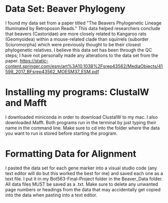# Data Set: Beaver Phylogeny
I found my data set from a paper titled "The Beavers Phylogenetic Lineage Illuminated by Retroposon Reads." 
This data helped researchers conclude that beavers (Castoridae) are more closely related to Kangaroo rats (Geomyoidea) within a mouse-related clade than squirrels (suborder Sciuromorpha) which were previously thought to be their closest phylogenetic relatives. 
I believe this data set has been through the QC steps; I have not personally made any alterations to the data set from the paper.
https://static-content.springer.com/esm/art%3A10.1038%2Fsrep43562/MediaObjects/41598_2017_BFsrep43562_MOESM37_ESM.pdf

# Installing my programs: ClustalW and Mafft
I downloaded miniconda in order to download ClustalW to my mac. I also downloaded Mafft. Both programs run in the terminal by just typing their name in the command line. Make sure to cd into the folder where the data you want to run is stored before starting the program. 

# Formatting Data for Alignment
I pasted the data set for each gene marker into a visual studio code (any text editor will do but this worked the best for me) and saved each one as a text file. I put it in my Bot563-Final-Project folder in the Beaver_Data folder. All data files MUST be saved as a .txt. Make sure to delete any unwanted page numbers or headings from the data that may accidentally get copied into the data when pasting into a text editor.
